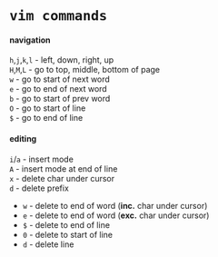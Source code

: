 # `vim commands`

#### navigation

`h`,`j`,`k`,`l` - left, down, right, up  
`H`,`M`,`L` - go to top, middle, bottom of page  
`w` - go to start of next word  
`e` - go to end of next word  
`b` - go to start of prev word  
`O` - go to start of line  
`$` - go to end of line  

#### editing

`i`/`a` - insert mode  
`A` - insert mode at end of line  
`x` - delete char under cursor  
`d` - delete  prefix
- `w` - delete to end of word  (**inc.** char under cursor)
- `e` - delete to end of word  (**exc.** char under cursor)
- `$` - delete to end of line  
- `0` - delete to start of line
- `d` - delete line
